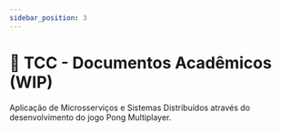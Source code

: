 ```yaml
---
sidebar_position: 3
---
```


# 📜 TCC - Documentos Acadêmicos (WIP)
Aplicação de Microsserviços e Sistemas Distribuídos através do desenvolvimento do jogo Pong Multiplayer.